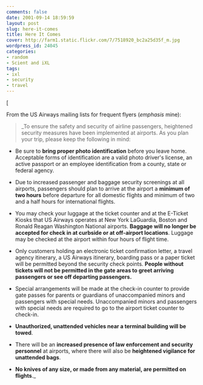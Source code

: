 ```yaml
---
comments: false
date: 2001-09-14 18:59:59
layout: post
slug: here-it-comes
title: Here It Comes
cover: http://farm1.static.flickr.com/7/7518920_bc2a25d35f_m.jpg
wordpress_id: 24045
categories:
- random
- Scient and iXL
tags:
- ixl
- security
- travel
---
```


[

From the US Airways mailing lists for frequent flyers (_emphasis_ mine):

> _To ensure the safety and security of airline passengers, heightened security measures have been implemented at airports. As you plan your trip, please keep the following in mind:

- Be sure to **bring proper photo identification** before you leave home. Acceptable forms of identification are a valid photo driver's license, an active passport or an employee identification from a county, state or federal agency.

- Due to increased passenger and baggage security screenings at all airports, passengers should plan to arrive at the airport a **minimum of two hours** before departure for all domestic flights and minimum of two and a half hours for international flights.

- You may check your luggage at the ticket counter and at the E-Ticket Kiosks that US Airways operates at New York LaGuardia, Boston and Ronald Reagan Washington National airports. **Baggage will no longer be accepted for check in at curbside or at off-airport locations**. Luggage may be checked at the airport within four hours of flight time.

- Only customers holding an electronic ticket confirmation letter, a travel agency itinerary, a US Airways itinerary, boarding pass or a paper ticket will be permitted beyond the security check points. **People without tickets will not be permitted in the gate areas to greet arriving passengers or see off departing passengers.**

- Special arrangements will be made at the check-in counter to provide gate passes for parents or guardians of unaccompanied minors and passengers with special needs. Unaccompanied minors and passengers with special needs are required to go to the airport ticket counter to check-in.

- **Unauthorized, unattended vehicles near a terminal building will be towed**.

- There will be an **increased presence of law enforcement and security personnel** at airports, where there will also be **heightened vigilance for unattended bags**.

- **No knives of any size, or made from any material, are permitted on flights**._




